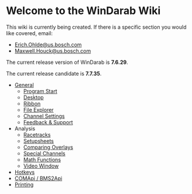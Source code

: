 # Welcome to the WinDarab Wiki

This wiki is currently being created. If there is a specific section you would like covered, email:

- [Erich.Ohlde@us.bosch.com](mailto:erich.ohlde@us.bosch.com)
- [Maxwell.Houck@us.bosch.com](mailto:maxwell.houck@us.bosch.com)

The current release version of WinDarab is **7.6.29**.

The current release candidate is **7.7.35**.

- [General](General)
  - [Program Start](Program-Start)
  - [Desktop](Desktop.md)
  - [Ribbon](Ribbon)
  - [File Explorer](File%20Explorer)
  - [Channel Settings](Channel%20Settings.md)
  - [Feedback & Support](Feedback%20and%20Support.md)
- Analysis
  - [Racetracks](Racetracks)
  - [Setupsheets](Setupsheets.md)
  - [Comparing Overlays](Comparing%20Overlays.md)
  - [Special Channels](Special%20Channels)
  - [Math Functions](Math%20Functions)
  - [Video Window](Video%20Window.md)
- [Hotkeys](Hotkeys.md)
- [COMApi / BMS2Api](COM%20Api)
- [Printing](Printing.md)
